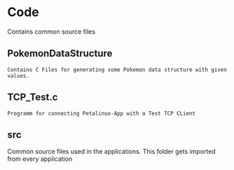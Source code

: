 # Code
Contains common source files
## PokemonDataStructure
    Contains C Files for generating some Pokemon data structure with given values.
## TCP_Test.c
    Programm for connecting Petalinux-App with a Test TCP CLient
## src
 Common source files used in the applications. This folder gets imported from every application
